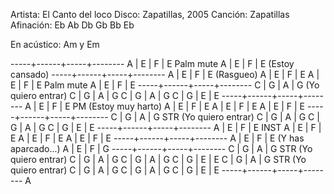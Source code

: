 Artista:	El Canto del loco
Disco:		Zapatillas, 2005
Canción:	Zapatillas
Afinación: 	Eb Ab Db Gb Bb Eb

En acústico: Am y Em

-----+------+-----+--------
A    | E    | F   | E Palm mute
A    | E    | F   | E (Estoy cansado)
-----+------+-----+--------
A    | E    | F   | E (Rasgueo)
A    | E    | F   | E
A    | E    | F   | E Palm mute 
A    | E    | F   | E
-----+------+-----+--------
C    | G    | A   | G (Yo quiero entrar)
C    | G    | A   | G
C    | G    | A   | G
C    | G    | E   | E
-----+------+-----+--------
A    | E    | F   | E PM (Estoy muy harto)
A    | E    | F   | E
A    | E    | F   | E
A    | E    | F   | E
-----+------+-----+--------
C    | G    | A   | G STR (Yo quiero entrar)
C    | G    | A   | G
C    | G    | A   | G
C    | G    | E   | E
-----+------+-----+--------
A    | E    | F   | E INST
A    | E    | F   | E 
A    | E    | F   | E 
A    | E    | F   | E 
-----+------+-----+--------
A    | E    | F   | E (Y has aparcado...)
A    | E    | F   | G
-----+------+-----+--------
C    | G    | A   | G STR (Yo quiero entrar)
C    | G    | A   | G
C    | G    | A   | G
C    | G    | E   | E
C    | G    | A   | G STR (Yo quiero entrar)
C    | G    | A   | G
C    | G    | A   | G
C    | G    | E   | E
-----+------+-----+--------
A